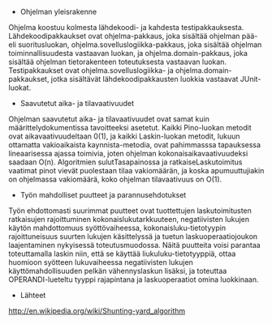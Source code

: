 ﻿- Ohjelman yleisrakenne

Ohjelma koostuu kolmesta lähdekoodi- ja kahdesta testipakkauksesta. Lähdekoodipakkaukset ovat ohjelma-pakkaus, joka sisältää ohjelman pää- eli suoritusluokan, ohjelma.sovelluslogiikka-pakkaus, joka sisältää ohjelman toiminnallisuudesta vastaavan luokan, ja ohjelma.domain-pakkaus, joka sisältää ohjelman tietorakenteen toteutuksesta vastaavan luokan. Testipakkaukset ovat ohjelma.sovelluslogiikka- ja ohjelma.domain-pakkaukset, jotka sisältävät lähdekoodipakkausten luokkia vastaavat JUnit-luokat.

- Saavutetut aika- ja tilavaativuudet

Ohjelman saavutetut aika- ja tilavaativuudet ovat samat kuin määrittelydokumentissa tavoitteeksi asetetut. Kaikki Pino-luokan metodit ovat aikavaativuudeltaan 0(1), ja kaikki Laskin-luokan metodit, lukuun ottamatta vakioaikaista kaynnista-metodia, ovat pahimmasssa tapauksessa lineaarisessa ajassa toimivia, joten ohjelman kokonaisaikavaativuudeksi saadaan O(n). Algoritmien sulutTasapainossa ja ratkaiseLaskutoimitus vaatimat pinot vievät puolestaan tilaa vakiomäärän, ja koska apumuuttujiakin on ohjelmassa vakiomäärä, koko ohjelman tilavaativuus on O(1). 

- Työn mahdolliset puutteet ja parannusehdotukset

Työn ehdottomasti suurimmat puutteet ovat tuottettujen laskutoimitusten ratkaisujen rajoittuminen kokonaislukutarkkuuteen, negatiivisten lukujen käytön mahdottomuus syöttövaiheessa, kokonaisluku-tietotyypin rajoittuneisuus suurten lukujen käsittelyssä ja tuetun laskuoperaatiojoukon laajentaminen nykyisessä toteutusmuodossa. Näitä puutteita voisi parantaa toteuttamalla laskin niin, että se käyttää liukuluku-tietotyyppiä, ottaa huomioon syötteen lukuvaiheessa negatiivisten lukujen käyttömahdollisuuden pelkän vähennyslaskun lisäksi, ja toteuttaa OPERANDI-lueteltu tyyppi rajapintana ja laskuoperaatiot omina luokkinaan.

- Lähteet

http://en.wikipedia.org/wiki/Shunting-yard_algorithm
